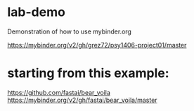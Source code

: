 # lab-demo

Demonstration of how to use mybinder.org

https://mybinder.org/v2/gh/grez72/psy1406-project01/master

# starting from this example:

https://github.com/fastai/bear_voila
https://mybinder.org/v2/gh/fastai/bear_voila/master
